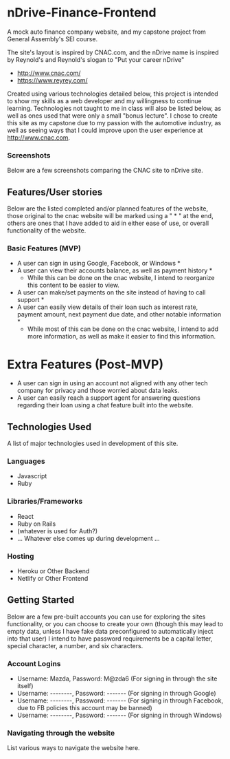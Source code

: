 # nDrive-Finance-Frontend
A mock auto finance company website, and my capstone project from General Assembly's SEI course.

The site's layout is inspired by CNAC.com, and the nDrive name is inspired by Reynold's and Reynold's slogan to "Put your career nDrive"

- http://www.cnac.com/
- https://www.reyrey.com/

Created using various technologies detailed below, this project is intended to show my skills as a web developer and my willingness to continue learning. Technologies not taught to me in class will also be listed below, as well as ones used that were only a small "bonus lecture". I chose to create this site as my capstone due to my passion with the automotive industry, as well as seeing ways that I could improve upon the user experience at http://www.cnac.com. 

### Screenshots
Below are a few screenshots comparing the CNAC site to nDrive site.


## Features/User stories
Below are the listed completed and/or planned features of the website, those original to the cnac website will be marked using a " * " at the end, others are ones that I have added to aid in either ease of use, or overall functionality of the website.

### Basic Features (MVP)
- A user can sign in using Google, Facebook, or Windows *
- A user can view their accounts balance, as well as payment history *
  - While this can be done on the cnac website, I intend to reorganize this content to be easier to view.
- A user can make/set payments on the site instead of having to call support *
- A user can easily view details of their loan such as interest rate, payment amount, next payment due date, and other notable information *
  - While most of this can be done on the cnac website, I intend to add more information, as well as make it easier to find this information.

# Extra Features (Post-MVP)
- A user can sign in using an account not aligned with any other tech company for privacy and those worried about data leaks.
- A user can easily reach a support agent for answering questions regarding their loan using a chat feature built into the website.

## Technologies Used
A list of major technologies used in development of this site.

### Languages
- Javascript
- Ruby

### Libraries/Frameworks
- React
- Ruby on Rails
- (whatever is used for Auth?)
- ... Whatever else comes up during development ...

### Hosting
- Heroku or Other Backend
- Netlify or Other Frontend

## Getting Started
Below are a few pre-built accounts you can use for exploring the sites functionality, or you can choose to create your own (though this may lead to empty data, unless I have fake data preconfigured to automatically inject into that user)
I intend to have password requirements be a capital letter, special character, a number, and six characters.

### Account Logins
- Username: Mazda, Password: M@zda6 (For signing in through the site itself)
- Username: --------, Password: ------- (For signing in through Google)
- Username: --------, Password: ------- (For signing in through Facebook, due to FB policies this account may be banned)
- Username: --------, Password: ------- (For signing in through Windows)

### Navigating through the website
List various ways to navigate the website here.







